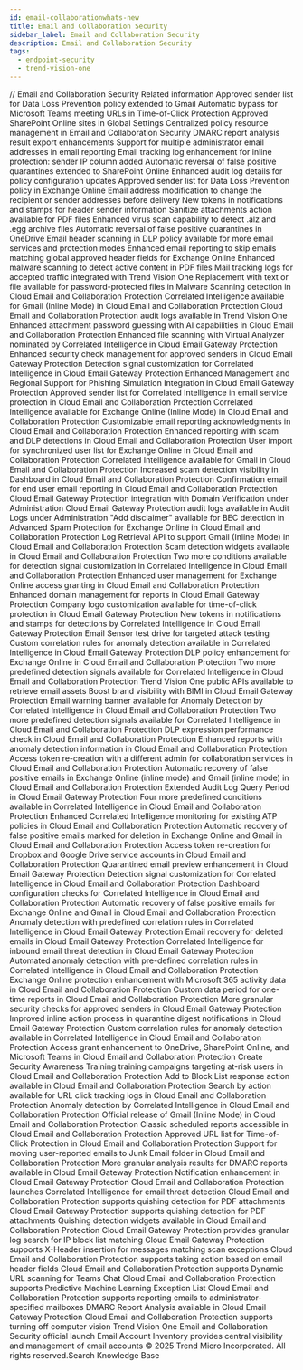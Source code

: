 ```yaml
---
id: email-collaborationwhats-new
title: Email and Collaboration Security
sidebar_label: Email and Collaboration Security
description: Email and Collaboration Security
tags:
  - endpoint-security
  - trend-vision-one
---
```


/*<![CDATA[*/ $('#title').html($('meta[name=map-description]').attr('content')); /*]]>*/ Email and Collaboration Security Related information Approved sender list for Data Loss Prevention policy extended to Gmail Automatic bypass for Microsoft Teams meeting URLs in Time-of-Click Protection Approved SharePoint Online sites in Global Settings Centralized policy resource management in Email and Collaboration Security DMARC report analysis result export enhancements Support for multiple administrator email addresses in email reporting Email tracking log enhancement for inline protection: sender IP column added Automatic reversal of false positive quarantines extended to SharePoint Online Enhanced audit log details for policy configuration updates Approved sender list for Data Loss Prevention policy in Exchange Online Email address modification to change the recipient or sender addresses before delivery New tokens in notifications and stamps for header sender information Sanitize attachments action available for PDF files Enhanced virus scan capability to detect .alz and .egg archive files Automatic reversal of false positive quarantines in OneDrive Email header scanning in DLP policy available for more email services and protection modes Enhanced email reporting to skip emails matching global approved header fields for Exchange Online Enhanced malware scanning to detect active content in PDF files Mail tracking logs for accepted traffic integrated with Trend Vision One Replacement with text or file available for password-protected files in Malware Scanning detection in Cloud Email and Collaboration Protection Correlated Intelligence available for Gmail (Inline Mode) in Cloud Email and Collaboration Protection Cloud Email and Collaboration Protection audit logs available in Trend Vision One Enhanced attachment password guessing with AI capabilities in Cloud Email and Collaboration Protection Enhanced file scanning with Virtual Analyzer nominated by Correlated Intelligence in Cloud Email Gateway Protection Enhanced security check management for approved senders in Cloud Email Gateway Protection Detection signal customization for Correlated Intelligence in Cloud Email Gateway Protection Enhanced Management and Regional Support for Phishing Simulation Integration in Cloud Email Gateway Protection Approved sender list for Correlated Intelligence in email service protection in Cloud Email and Collaboration Protection Correlated Intelligence available for Exchange Online (Inline Mode) in Cloud Email and Collaboration Protection Customizable email reporting acknowledgments in Cloud Email and Collaboration Protection Enhanced reporting with scam and DLP detections in Cloud Email and Collaboration Protection User import for synchronized user list for Exchange Online in Cloud Email and Collaboration Protection Correlated Intelligence available for Gmail in Cloud Email and Collaboration Protection Increased scam detection visibility in Dashboard in Cloud Email and Collaboration Protection Confirmation email for end user email reporting in Cloud Email and Collaboration Protection Cloud Email Gateway Protection integration with Domain Verification under Administration Cloud Email Gateway Protection audit logs available in Audit Logs under Administration "Add disclaimer" available for BEC detection in Advanced Spam Protection for Exchange Online in Cloud Email and Collaboration Protection Log Retrieval API to support Gmail (Inline Mode) in Cloud Email and Collaboration Protection Scam detection widgets available in Cloud Email and Collaboration Protection Two more conditions available for detection signal customization in Correlated Intelligence in Cloud Email and Collaboration Protection Enhanced user management for Exchange Online access granting in Cloud Email and Collaboration Protection Enhanced domain management for reports in Cloud Email Gateway Protection Company logo customization available for time-of-click protection in Cloud Email Gateway Protection New tokens in notifications and stamps for detections by Correlated Intelligence in Cloud Email Gateway Protection Email Sensor test drive for targeted attack testing Custom correlation rules for anomaly detection available in Correlated Intelligence in Cloud Email Gateway Protection DLP policy enhancement for Exchange Online in Cloud Email and Collaboration Protection Two more predefined detection signals available for Correlated Intelligence in Cloud Email and Collaboration Protection Trend Vision One public APIs available to retrieve email assets Boost brand visibility with BIMI in Cloud Email Gateway Protection Email warning banner available for Anomaly Detection by Correlated Intelligence in Cloud Email and Collaboration Protection Two more predefined detection signals available for Correlated Intelligence in Cloud Email and Collaboration Protection DLP expression performance check in Cloud Email and Collaboration Protection Enhanced reports with anomaly detection information in Cloud Email and Collaboration Protection Access token re-creation with a different admin for collaboration services in Cloud Email and Collaboration Protection Automatic recovery of false positive emails in Exchange Online (inline mode) and Gmail (inline mode) in Cloud Email and Collaboration Protection Extended Audit Log Query Period in Cloud Email Gateway Protection Four more predefined conditions available in Correlated Intelligence in Cloud Email and Collaboration Protection Enhanced Correlated Intelligence monitoring for existing ATP policies in Cloud Email and Collaboration Protection Automatic recovery of false positive emails marked for deletion in Exchange Online and Gmail in Cloud Email and Collaboration Protection Access token re-creation for Dropbox and Google Drive service accounts in Cloud Email and Collaboration Protection Quarantined email preview enhancement in Cloud Email Gateway Protection Detection signal customization for Correlated Intelligence in Cloud Email and Collaboration Protection Dashboard configuration checks for Correlated Intelligence in Cloud Email and Collaboration Protection Automatic recovery of false positive emails for Exchange Online and Gmail in Cloud Email and Collaboration Protection Anomaly detection with predefined correlation rules in Correlated Intelligence in Cloud Email Gateway Protection Email recovery for deleted emails in Cloud Email Gateway Protection Correlated Intelligence for inbound email threat detection in Cloud Email Gateway Protection Automated anomaly detection with pre-defined correlation rules in Correlated Intelligence in Cloud Email and Collaboration Protection Exchange Online protection enhancement with Microsoft 365 activity data in Cloud Email and Collaboration Protection Custom data period for one-time reports in Cloud Email and Collaboration Protection More granular security checks for approved senders in Cloud Email Gateway Protection Improved inline action process in quarantine digest notifications in Cloud Email Gateway Protection Custom correlation rules for anomaly detection available in Correlated Intelligence in Cloud Email and Collaboration Protection Access grant enhancement to OneDrive, SharePoint Online, and Microsoft Teams in Cloud Email and Collaboration Protection Create Security Awareness Training training campaigns targeting at-risk users in Cloud Email and Collaboration Protection Add to Block List response action available in Cloud Email and Collaboration Protection Search by action available for URL click tracking logs in Cloud Email and Collaboration Protection Anomaly detection by Correlated Intelligence in Cloud Email and Collaboration Protection Official release of Gmail (Inline Mode) in Cloud Email and Collaboration Protection Classic scheduled reports accessible in Cloud Email and Collaboration Protection Approved URL list for Time-of-Click Protection in Cloud Email and Collaboration Protection Support for moving user-reported emails to Junk Email folder in Cloud Email and Collaboration Protection More granular analysis results for DMARC reports available in Cloud Email Gateway Protection Notification enhancement in Cloud Email Gateway Protection Cloud Email and Collaboration Protection launches Correlated Intelligence for email threat detection Cloud Email and Collaboration Protection supports quishing detection for PDF attachments Cloud Email Gateway Protection supports quishing detection for PDF attachments Quishing detection widgets available in Cloud Email and Collaboration Protection Cloud Email Gateway Protection provides granular log search for IP block list matching Cloud Email Gateway Protection supports X-Header insertion for messages matching scan exceptions Cloud Email and Collaboration Protection supports taking action based on email header fields Cloud Email and Collaboration Protection supports Dynamic URL scanning for Teams Chat Cloud Email and Collaboration Protection supports Predictive Machine Learning Exception List Cloud Email and Collaboration Protection supports reporting emails to administrator-specified mailboxes DMARC Report Analysis available in Cloud Email Gateway Protection Cloud Email and Collaboration Protection supports turning off computer vision Trend Vision One Email and Collaboration Security official launch Email Account Inventory provides central visibility and management of email accounts © 2025 Trend Micro Incorporated. All rights reserved.Search Knowledge Base
